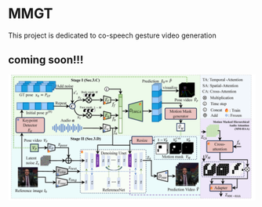 # MMGT
This project is dedicated to co-speech gesture video generation
## coming soon!!!
<a href="./pipline_1.png">
  <img src="./pipline_1.png" alt="文档封面" width="900px">
</a>
